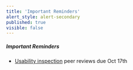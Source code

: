```yaml
---
title: 'Important Reminders'
alert_style: alert-secondary
published: true
visible: false
---
```


##### Important Reminders

* [Usability inspection](https://canvas.sfu.ca/courses/36662/assignments/267545) peer reviews due Oct 17th
